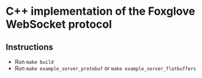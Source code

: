 # C++ implementation of the Foxglove WebSocket protocol

## Instructions

- Run `make build`
- Run `make example_server_protobuf` or `make example_server_flatbuffers`
